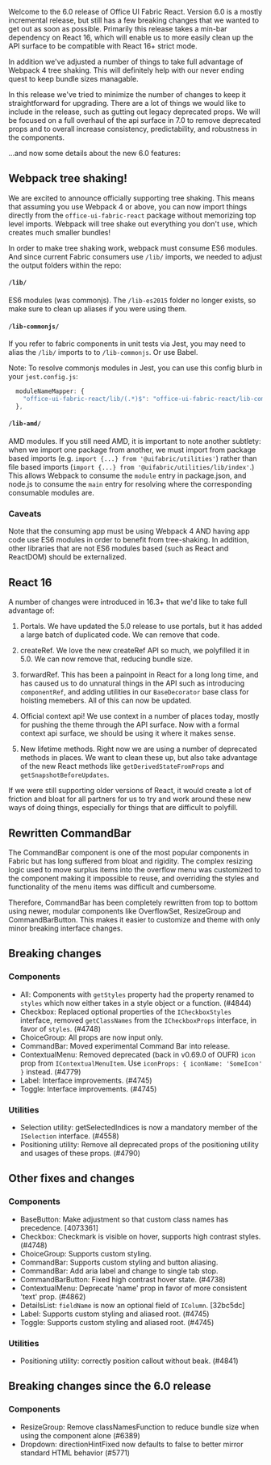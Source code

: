Welcome to the 6.0 release of Office UI Fabric React. Version 6.0 is a mostly
incremental release, but still has a few breaking changes that we wanted to
get out as soon as possible. Primarily this release takes a min-bar dependency
on React 16, which will enable us to more easily clean up the API surface to
be compatible with React 16+ strict mode.

In addition we've adjusted a number of things to take full advantage of
Webpack 4 tree shaking. This will definitely help with our never ending quest
to keep bundle sizes managable.

In this release we've tried to minimize the number of changes to keep it
straightforward for upgrading. There are a lot of things we would like to
include in the release, such as gutting out legacy deprecated props. We will
be focused on a full overhaul of the api surface in 7.0 to remove deprecated
props and to overall increase consistency, predictability, and robustness in
the components.

...and now some details about the new 6.0 features:

## Webpack tree shaking!

We are excited to announce officially supporting tree shaking. This means that
assuming you use Webpack 4 or above, you can now import things directly from
the `office-ui-fabric-react` package without memorizing top level imports.
Webpack will tree shake out everything you don't use, which creates much
smaller bundles!

In order to make tree shaking work, webpack must consume ES6 modules. And
since current Fabric consumers use `/lib/` imports, we needed to adjust the
output folders within the repo:

#### `/lib/`

ES6 modules (was commonjs). The `/lib-es2015` folder no longer
exists, so make sure to clean up aliases if you were using them.

#### `/lib-commonjs/`

If you refer to fabric components in unit tests via Jest,
you may need to alias the `/lib/` imports to to `/lib-commonjs`. Or use Babel.

Note: To resolve commonjs modules in Jest, you can use this config blurb in
your `jest.config.js`:

```js
  moduleNameMapper: {
    "office-ui-fabric-react/lib/(.*)$": "office-ui-fabric-react/lib-commonjs/$1"
  },
```

#### `/lib-amd/`

AMD modules. If you still need AMD, it is important to note another subtlety:
when we import one package from another, we must import from package based
imports (e.g. `import {...} from '@uifabric/utilities'`) rather than file
based imports (`import {...} from '@uifabric/utilities/lib/index'`.) This
allows Webpack to consume the `module` entry in package.json, and node.js to
consume the `main` entry for resolving where the corresponding consumable
modules are.

### Caveats

Note that the consuming app must be using Webpack 4 AND having app code use
ES6 modules in order to benefit from tree-shaking. In addition, other libraries
that are not ES6 modules based (such as React and ReactDOM) should be externalized.

## React 16

A number of changes were introduced in 16.3+ that we'd like to take full advantage
of:

1. Portals. We have updated the 5.0 release to use portals, but it has added a
   large batch of duplicated code. We can remove that code.

2. createRef. We love the new createRef API so much, we polyfilled it in 5.0.
   We can now remove that, reducing bundle size.

3. forwardRef. This has been a painpoint in React for a long long time, and
   has caused us to do unnatural things in the API such as introducing
   `componentRef`, and adding utilities in our `BaseDecorator` base class for
   hoisting memebers. All of this can now be updated.

4. Official context api! We use context in a number of places today, mostly
   for pushing the theme through the API surface. Now with a formal context
   api surface, we should be using it where it makes sense.

5. New lifetime methods. Right now we are using a number of deprecated methods
   in places. We want to clean these up, but also take advantage of the new
   React methods like `getDerivedStateFromProps` and
   `getSnapshotBeforeUpdates`.

If we were still supporting older versions of React, it would create a lot of
friction and bloat for all partners for us to try and work around these new
ways of doing things, especially for things that are difficult to polyfill.

## Rewritten CommandBar

The CommandBar component is one of the most popular components in Fabric but
has long suffered from bloat and rigidity. The complex resizing logic used to
move surplus items into the overflow menu was customized to the component
making it impossible to reuse, and overriding the styles and functionality of
the menu items was difficult and cumbersome.

Therefore, CommandBar has been completely rewritten from top to bottom using
newer, modular components like OverflowSet, ResizeGroup and CommandBarButton.
This makes it easier to customize and theme with only minor breaking interface
changes.

## Breaking changes

### Components

- All: Components with `getStyles` property had the property renamed to `styles`
  which now either takes in a style object or a function. (#4844)
- Checkbox: Replaced optional properties of the `ICheckboxStyles` interface,
  removed `getClassNames` from the `ICheckboxProps` interface, in favor of `styles`.
  (#4748)
- ChoiceGroup: All props are now input only.
- CommandBar: Moved experimental Command Bar into release.
- ContextualMenu: Removed deprecated (back in v0.69.0 of OUFR) `icon` prop
  from `IContextualMenuItem`. Use `iconProps: { iconName: 'SomeIcon' }`
  instead. (#4779)
- Label: Interface improvements. (#4745)
- Toggle: Interface improvements. (#4745)

### Utilities

- Selection utility: getSelectedIndices is now a mandatory member of the
  `ISelection` interface. (#4558)
- Positioning utility: Remove all deprecated props of the positioning utility
  and usages of these props. (#4790)

## Other fixes and changes

### Components

- BaseButton: Make adjustment so that custom class names has precedence. [4073361]
- Checkbox: Checkmark is visible on hover, supports high contrast styles. (#4748)
- ChoiceGroup: Supports custom styling.
- CommandBar: Supports custom styling and button aliasing.
- CommandBar: Add aria label and change to single tab stop.
- CommandBarButton: Fixed high contrast hover state. (#4738)
- ContextualMenu: Deprecate 'name' prop in favor of more consistent 'text' prop. (#4862)
- DetailsList: `fieldName` is now an optional field of `IColumn`. [32bc5dc]
- Label: Supports custom styling and aliased root. (#4745)
- Toggle: Supports custom styling and aliased root. (#4745)

### Utilities

- Positioning utility: correctly position callout without beak. (#4841)

## Breaking changes since the 6.0 release

### Components

- ResizeGroup: Remove classNamesFunction to reduce bundle size when using the component alone (#6389)
- Dropdown: directionHintFixed now defaults to false to better mirror standard HTML behavior (#5771)
